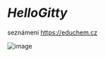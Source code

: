 # *HelloGitty*
seznámení
https://educhem.cz

![image](https://user-images.githubusercontent.com/122267954/223078183-3433e1b9-29b9-449e-9b02-d2f23def0b88.png)
